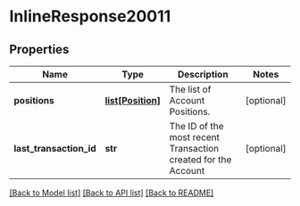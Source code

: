 # InlineResponse20011

## Properties
Name | Type | Description | Notes
------------ | ------------- | ------------- | -------------
**positions** | [**list[Position]**](Position.md) | The list of Account Positions. | [optional] 
**last_transaction_id** | **str** | The ID of the most recent Transaction created for the Account | [optional] 

[[Back to Model list]](../README.md#documentation-for-models) [[Back to API list]](../README.md#documentation-for-api-endpoints) [[Back to README]](../README.md)


